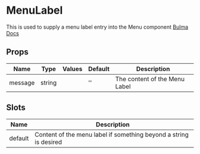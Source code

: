 # MenuLabel

This is used to supply a menu label entry into the Menu component
[Bulma Docs](https://bulma.io/documentation/components/menu/)
## Props

| Name    | Type | Values | Default | Description |
| -------- | ------- | -------- | ------- | ------- |
| message | string || '' | The content of the Menu Label|
## Slots

| Name    | Description |
| ------- | ------- |
| default|Content of the menu label if something beyond a string is desired|
